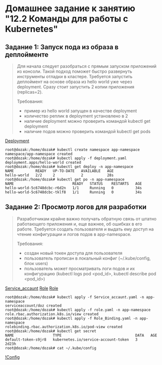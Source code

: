 # Домашнее задание к занятию "12.2 Команды для работы с Kubernetes"
## Задание 1: Запуск пода из образа в деплойменте
>Для начала следует разобраться с прямым запуском приложений из консоли. Такой подход поможет быстро развернуть инструменты отладки в кластере. Требуется запустить деплоймент на основе образа из hello world уже через deployment. Сразу стоит запустить 2 копии приложения (replicas=2).
>
>Требования:
> * пример из hello world запущен в качестве deployment
> * количество реплик в deployment установлено в 2
> * наличие deployment можно проверить командой kubectl get deployment
> * наличие подов можно проверить командой kubectl get pods

[Deployment](files/12.4/deployment.yaml)
```
root@dozak:/home/dozak# kubectl create namespace app-namespace
namespace/app-namespace created
root@dozak:/home/dozak# kubectl apply -f deployment.yaml
deployment.apps/hello-world created
root@dozak:/home/dozak# kubectl get deploy -n app-namespace
NAME          READY   UP-TO-DATE   AVAILABLE   AGE
hello-world   2/2     2            2           28s
root@dozak:/home/dozak# kubectl get po -n app-namespace
NAME                           READY   STATUS    RESTARTS   AGE
hello-world-5c6748dcbc-r6d2n   1/1     Running   0          34s
hello-world-5c6748dcbc-tklf8   1/1     Running   0          34s
```
## Задание 2: Просмотр логов для разработки
>Разработчикам крайне важно получать обратную связь от штатно работающего приложения и, еще важнее, об ошибках в его работе. Требуется создать пользователя и выдать ему доступ на чтение конфигурации и логов подов в app-namespace.
>
>Требования:
> * создан новый токен доступа для пользователя
> * пользователь прописан в локальный конфиг (~/.kube/config, блок users)
> * пользователь может просматривать логи подов и их конфигурацию (kubectl logs pod <pod_id>, kubectl describe pod <pod_id>)

[Service_accaunt](files/12.4/Service_accaunt.yaml)
[Role](files/12.4/role.yaml)
[Role](files/12.4/Role_Binding.yaml)

```
root@dozak:/home/dozak# kubectl apply -f Service_accaunt.yaml -n app-namespace
serviceaccount/doz created
root@dozak:/home/dozak# kubectl apply -f role.yaml -n app-namespace
role.rbac.authorization.k8s.io/view created
root@dozak:/home/dozak# kubectl apply -f Role_Binding.yaml -n app-namespace
rolebinding.rbac.authorization.k8s.io/pod-view created
root@dozak:/home/dozak# kubectl get secret
NAME                  TYPE                                  DATA   AGE
default-token-s9jr8   kubernetes.io/service-account-token   3      2d23h
root@dozak:/home/dozak# cat ~/.kube/config
```
[!Config](Pictures/12.2_kube_config.png)
